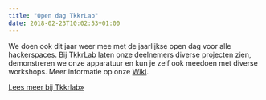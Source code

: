 ```yaml
---
title: "Open dag TkkrLab"
date: 2018-02-23T10:02:53+01:00
---
```

We doen ook dit jaar weer mee met de jaarlijkse open dag voor alle hackerspaces. Bij TkkrLab laten onze deelnemers diverse projecten zien, demonstreren we onze apparatuur en kun je zelf ook meedoen met diverse workshops. Meer informatie op onze [Wiki](https://tkkrlab.nl/wiki/Open_Dag_2018).
<!--more-->
[Lees meer bij Tkkrlab&raquo;](https://tkkrlab.nl/wordpress/open-dag-tkkrlab-2_2018_02_23)